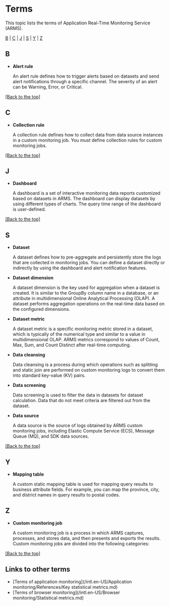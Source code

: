 # Terms

This topic lists the terms of Application Real-Time Monitoring Service \(ARMS\).

[B](#B) \| [C](#C) \| [J](#J) \| [S](#S) \| [Y](#Y) \| [Z](#Z)

## B

-   **Alert rule**

    An alert rule defines how to trigger alerts based on datasets and send alert notifications through a specific channel. The severity of an alert can be Warning, Error, or Critical.


[\[Back to the top\]](#top)

## C

-   **Collection rule**

    A collection rule defines how to collect data from data source instances in a custom monitoring job. You must define collection rules for custom monitoring jobs.


[\[Back to the top\]](#top)

## J

-   **Dashboard**

    A dashboard is a set of interactive monitoring data reports customized based on datasets in ARMS. The dashboard can display datasets by using different types of charts. The query time range of the dashboard is user-defined.


[\[Back to the top\]](#top)

## S

-   **Dataset**

    A dataset defines how to pre-aggregate and persistently store the logs that are collected in monitoring jobs. You can define a dataset directly or indirectly by using the dashboard and alert notification features.

-   **Dataset dimension**

    A dataset dimension is the key used for aggregation when a dataset is created. It is similar to the GroupBy column name in a database, or an attribute in multidimensional Online Analytical Processing \(OLAP\). A dataset performs aggregation operations on the real-time data based on the configured dimensions.

-   **Dataset metric**

    A dataset metric is a specific monitoring metric stored in a dataset, which is typically of the numerical type and similar to a value in multidimensional OLAP. ARMS metrics correspond to values of Count, Max, Sum, and Count Distinct after real-time computing.

-   **Data cleansing**

    Data cleansing is a process during which operations such as splitting and static join are performed on custom monitoring logs to convert them into standard key-value \(KV\) pairs.

-   **Data screening**

    Data screening is used to filter the data in datasets for dataset calculation. Data that do not meet criteria are filtered out from the dataset.

-   **Data source**

    A data source is the source of logs obtained by ARMS custom monitoring jobs, including Elastic Compute Service \(ECS\), Message Queue \(MQ\), and SDK data sources.


[\[Back to the top\]](#top)

## Y

-   **Mapping table**

    A custom static mapping table is used for mapping query results to business attribute fields. For example, you can map the province, city, and district names in query results to postal codes.


## Z

-   **Custom monitoring job**

    A custom monitoring job is a process in which ARMS captures, processes, and stores data, and then presents and exports the results. Custom monitoring jobs are divided into the following categories:


[\[Back to the top\]](#top)

## Links to other terms

-   [Terms of application monitoring](/intl.en-US/Application monitoring/References/Key statistical metrics.md)
-   [Terms of browser monitoring](/intl.en-US/Browser monitoring/Statistical metrics.md)

